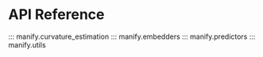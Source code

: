 # API Reference

::: manify.curvature_estimation
::: manify.embedders
::: manify.predictors
::: manify.utils
